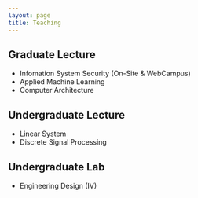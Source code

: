 ```yaml
---
layout: page
title: Teaching
---
```


## Graduate Lecture
- Infomation System Security (On-Site & WebCampus)
- Applied Machine Learning
- Computer Architecture

## Undergraduate Lecture
- Linear System
- Discrete Signal Processing

## Undergraduate Lab
- Engineering Design (IV)